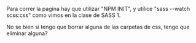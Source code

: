 Para correr la pagina hay que utilizar "NPM INIT", y utilice "sass --watch scss:css" como vimos en la clase de SASS 1.

No se bien si tengo que borrar alguna de las carpetas de css, tengo que eliminar alguna?

